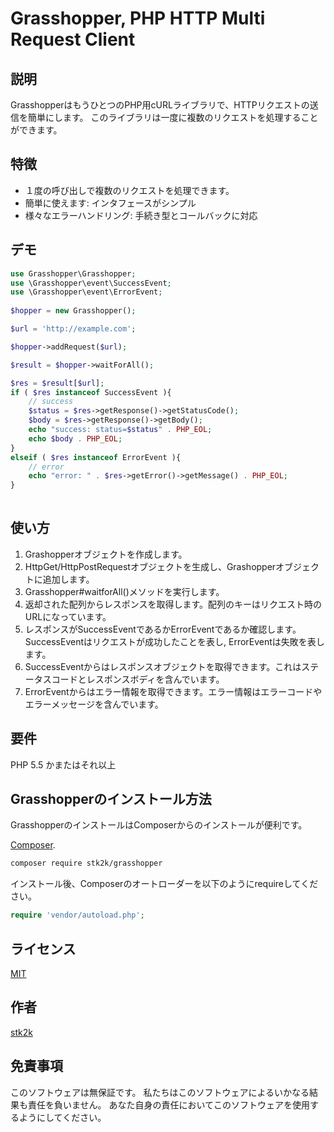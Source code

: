 Grasshopper, PHP HTTP Multi Request Client
=======================

## 説明

GrasshopperはもうひとつのPHP用cURLライブラリで、HTTPリクエストの送信を簡単にします。
このライブラリは一度に複数のリクエストを処理することができます。

## 特徴

- １度の呼び出しで複数のリクエストを処理できます。
- 簡単に使えます: インタフェースがシンプル
- 様々なエラーハンドリング: 手続き型とコールバックに対応

## デモ

```php
use Grasshopper\Grasshopper;
use \Grasshopper\event\SuccessEvent;
use \Grasshopper\event\ErrorEvent;
 
$hopper = new Grasshopper();

$url = 'http://example.com';

$hopper->addRequest($url);

$result = $hopper->waitForAll();

$res = $result[$url];
if ( $res instanceof SuccessEvent ){
    // success
    $status = $res->getResponse()->getStatusCode();
    $body = $res->getResponse()->getBody();
    echo "success: status=$status" . PHP_EOL;
    echo $body . PHP_EOL;
}
elseif ( $res instanceof ErrorEvent ){
    // error
    echo "error: " . $res->getError()->getMessage() . PHP_EOL;
}
 
```

## 使い方

1. Grashopperオブジェクトを作成します。
2. HttpGet/HttpPostRequestオブジェクトを生成し、Grashopperオブジェクトに追加します。
3. Grasshopper#waitforAll()メソッドを実行します。
4. 返却された配列からレスポンスを取得します。配列のキーはリクエスト時のURLになっています。
5. レスポンスがSuccessEventであるかErrorEventであるか確認します。SuccessEventはリクエストが成功したことを表し, ErrorEventは失敗を表します。
6. SuccessEventからはレスポンスオブジェクトを取得できます。これはステータスコードとレスポンスボディを含んでいます。
7. ErrorEventからはエラー情報を取得できます。エラー情報はエラーコードやエラーメッセージを含んでいます。

## 要件

PHP 5.5 かまたはそれ以上

## Grasshopperのインストール方法

GrasshopperのインストールはComposerからのインストールが便利です。

[Composer](http://getcomposer.org).

```bash
composer require stk2k/grasshopper
```

インストール後、Composerのオートローダーを以下のようにrequireしてください。

```php
require 'vendor/autoload.php';
```

## ライセンス
[MIT](https://github.com/stk2k/grasshopper/blob/master/LICENSE)

## 作者

[stk2k](https://github.com/stk2k)


## 免責事項

このソフトウェアは無保証です。
私たちはこのソフトウェアによるいかなる結果も責任を負いません。
あなた自身の責任においてこのソフトウェアを使用するようにしてください。



